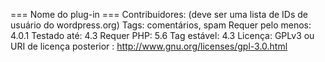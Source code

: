 === Nome do plug-in === 
Contribuidores: (deve ser uma lista de IDs de usuário do wordpress.org) 
Tags: comentários, spam 
Requer pelo menos: 4.0.1 
Testado até: 4.3 
Requer PHP: 5.6 
Tag estável: 4.3 
Licença: GPLv3 ou 
URI de licença posterior : http://www.gnu.org/licenses/gpl-3.0.html